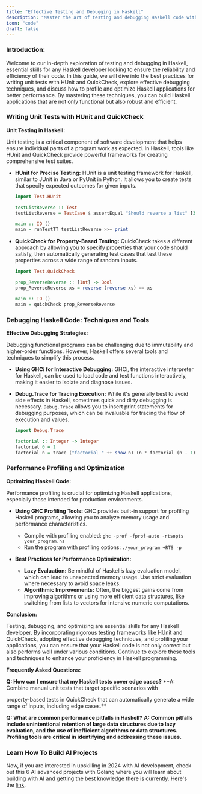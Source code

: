 ```yaml
---
title: "Effective Testing and Debugging in Haskell"
description: "Master the art of testing and debugging Haskell code with this detailed guide. Learn how to write unit tests using HUnit and QuickCheck, debug effectively, and optimize performance."
icon: "code"
draft: false
---
```


### Introduction:

Welcome to our in-depth exploration of testing and debugging in Haskell, essential skills for any Haskell developer looking to ensure the reliability and efficiency of their code. In this guide, we will dive into the best practices for writing unit tests with HUnit and QuickCheck, explore effective debugging techniques, and discuss how to profile and optimize Haskell applications for better performance. By mastering these techniques, you can build Haskell applications that are not only functional but also robust and efficient.

### Writing Unit Tests with HUnit and QuickCheck

**Unit Testing in Haskell:**

Unit testing is a critical component of software development that helps ensure individual parts of a program work as expected. In Haskell, tools like HUnit and QuickCheck provide powerful frameworks for creating comprehensive test suites.

- **HUnit for Precise Testing:**
  HUnit is a unit testing framework for Haskell, similar to JUnit in Java or PyUnit in Python. It allows you to create tests that specify expected outcomes for given inputs.

  ```haskell
  import Test.HUnit

  testListReverse :: Test
  testListReverse = TestCase $ assertEqual "Should reverse a list" [3, 2, 1] (reverse [1, 2, 3])

  main :: IO ()
  main = runTestTT testListReverse >>= print
  ```

- **QuickCheck for Property-Based Testing:**
  QuickCheck takes a different approach by allowing you to specify properties that your code should satisfy, then automatically generating test cases that test these properties across a wide range of random inputs.

  ```haskell
  import Test.QuickCheck

  prop_ReverseReverse :: [Int] -> Bool
  prop_ReverseReverse xs = reverse (reverse xs) == xs

  main :: IO ()
  main = quickCheck prop_ReverseReverse
  ```

### Debugging Haskell Code: Techniques and Tools

**Effective Debugging Strategies:**

Debugging functional programs can be challenging due to immutability and higher-order functions. However, Haskell offers several tools and techniques to simplify this process.

- **Using GHCi for Interactive Debugging:**
  GHCi, the interactive interpreter for Haskell, can be used to load code and test functions interactively, making it easier to isolate and diagnose issues.
- **Debug.Trace for Tracing Execution:**
  While it's generally best to avoid side effects in Haskell, sometimes quick and dirty debugging is necessary. `Debug.Trace` allows you to insert print statements for debugging purposes, which can be invaluable for tracing the flow of execution and values.

  ```haskell
  import Debug.Trace

  factorial :: Integer -> Integer
  factorial 0 = 1
  factorial n = trace ("factorial " ++ show n) (n * factorial (n - 1))
  ```

### Performance Profiling and Optimization

**Optimizing Haskell Code:**

Performance profiling is crucial for optimizing Haskell applications, especially those intended for production environments.

- **Using GHC Profiling Tools:**
  GHC provides built-in support for profiling Haskell programs, allowing you to analyze memory usage and performance characteristics.

  - Compile with profiling enabled: `ghc -prof -fprof-auto -rtsopts your_program.hs`
  - Run the program with profiling options: `./your_program +RTS -p`

- **Best Practices for Performance Optimization:**
  - **Lazy Evaluation:** Be mindful of Haskell’s lazy evaluation model, which can lead to unexpected memory usage. Use strict evaluation where necessary to avoid space leaks.
  - **Algorithmic Improvements:** Often, the biggest gains come from improving algorithms or using more efficient data structures, like switching from lists to vectors for intensive numeric computations.

**Conclusion:**

Testing, debugging, and optimizing are essential skills for any Haskell developer. By incorporating rigorous testing frameworks like HUnit and QuickCheck, adopting effective debugging techniques, and profiling your applications, you can ensure that your Haskell code is not only correct but also performs well under various conditions. Continue to explore these tools and techniques to enhance your proficiency in Haskell programming.

**Frequently Asked Questions:**

**Q: How can I ensure that my Haskell tests cover edge cases?**
\*\*A: Combine manual unit tests that target specific scenarios with

property-based tests in QuickCheck that can automatically generate a wide range of inputs, including edge cases.\*\*

**Q: What are common performance pitfalls in Haskell?**
**A: Common pitfalls include unintentional retention of large data structures due to lazy evaluation, and the use of inefficient algorithms or data structures. Profiling tools are critical in identifying and addressing these issues.**

### Learn How To Build AI Projects

Now, if you are interested in upskilling in 2024 with AI development, check out this 6 AI advanced projects with Golang where you will learn about building with AI and getting the best knowledge there is currently. Here's the [link](https://akhilsharmatech.gumroad.com/l/zgxqq).
